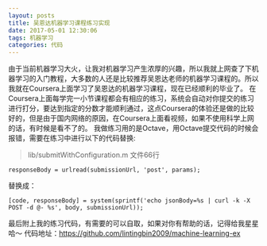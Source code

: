 ```yaml
---
layout: posts
title: 吴恩达机器学习课程练习实现
date: 2017-05-01 12:30:06
tags: 机器学习
categories: 代码
---
```

由于当前机器学习大火，让我对机器学习产生浓厚的兴趣，所以我就上网查了下机器学习的入门教程，大多数的人还是比较推荐吴恩达老师的机器学习课程的。所以我就在Coursera上面学习了吴恩达的机器学习课程，现在已经顺利的毕业了。
在Coursera上面每学完一小节课程都会有相应的练习，系统会自动对你提交的练习进行打分，要达到指定的分数才能顺利通过，这点Coursera的体验还是做的比较好的，但是由于国内网络的原因，在Coursera上面看视频，如果不使用科学上网的话，有时候是看不了的。
我做练习用的是Octave，用Octave提交代码的时候会报错，需要在练习中进行以下的代码替换:
> lib/submitWithConfiguration.m 文件66行

```
responseBody = urlread(submissionUrl, 'post', params);
```
替换成：
```
[code, responseBody] = system(sprintf('echo jsonBody=%s | curl -k -X POST -d @- %s', body, submissionUrl));
```
最后附上我的练习代码，有需要的可以自取，如果对你有帮助的话，记得给我星星哈～
代码地址：https://github.com/lintingbin2009/machine-learning-ex